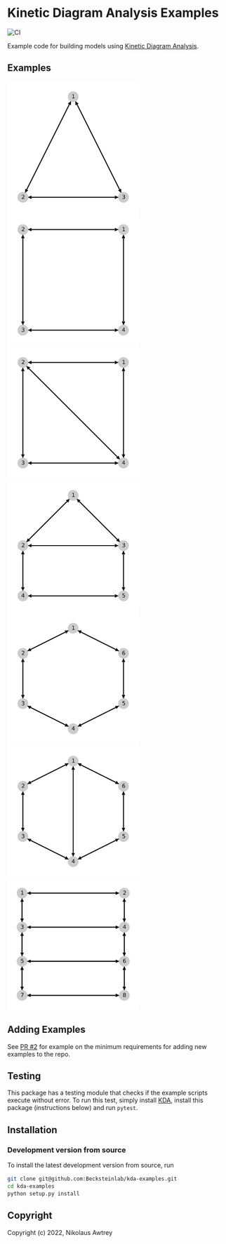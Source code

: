 Kinetic Diagram Analysis Examples
====================================
[//]: # (Badges)
![CI](https://github.com/Becksteinlab/kda-examples/actions/workflows/main_ci.yml/badge.svg)

Example code for building models using [Kinetic Diagram Analysis](https://github.com/Becksteinlab/kda).

## Examples

<img src="kda_examples/test_model_3_state/diagrams/input.png"  width=300 alt="test model 3-state"> <img src="kda_examples/test_model_4_state/diagrams/input.png" width=300, alt="test model 4-state">
<img src="kda_examples/test_model_4_state_leakage/diagrams/input.png" width=300, alt="test model 4-state leakage"> <img src="kda_examples/test_model_5_state_leakage/diagrams/input.png" width=300, alt="test model 5-state leakage">
<img src="kda_examples/test_model_6_state/diagrams/input.png" width=300, alt="test model 6-state"> <img src="kda_examples/test_model_6_state_leakage/diagrams/input.png" width=300, alt="test model 6-state leakage">
<img src="kda_examples/test_model_8_state_leakage/diagrams/input.png" width=300, alt="test model 8-state leakage">

## Adding Examples

See [PR #2](https://github.com/Becksteinlab/kda-examples/pull/2) for example on the minimum requirements for adding new examples to the repo.

## Testing

This package has a testing module that checks if the example scripts execute
without error. To run this test, simply install [KDA](https://github.com/Becksteinlab/kda), install
this package (instructions below) and run `pytest`.

## Installation
### Development version from source

To install the latest development version from source, run
```bash
git clone git@github.com:Becksteinlab/kda-examples.git
cd kda-examples
python setup.py install
```

## Copyright

Copyright (c) 2022, Nikolaus Awtrey
